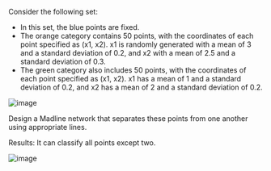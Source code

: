 Consider the following set:

- In this set, the blue points are fixed.
- The orange category contains 50 points, with the coordinates of each point specified as (x1, x2). x1 is randomly generated with a mean of 3 and a standard deviation of 0.2, and x2 with a mean of 2.5 and a standard deviation of 0.3.
- The green category also includes 50 points, with the coordinates of each point specified as (x1, x2). x1 has a mean of 1 and a standard deviation of 0.2, and x2 has a mean of 2 and a standard deviation of 0.2.

![image](https://github.com/masoudrahimi39/Machine-Learning-Hands-On-Projects/assets/65596290/c4b5fe84-2f71-4d3c-a778-a025387af01f)

Design a Madline network that separates these points from one another using appropriate lines.


Results:
It can classify all points except two.

![image](https://github.com/masoudrahimi39/Machine-Learning-Hands-On-Projects/assets/65596290/90285db9-1d07-40b1-9612-26592da56893)
